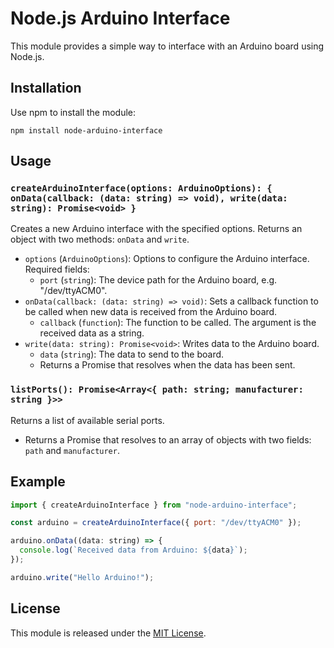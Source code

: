 # Node.js Arduino Interface

This module provides a simple way to interface with an Arduino board using Node.js.

## Installation

Use npm to install the module:

```
npm install node-arduino-interface
```

## Usage

### `createArduinoInterface(options: ArduinoOptions): { onData(callback: (data: string) => void), write(data: string): Promise<void> }`

Creates a new Arduino interface with the specified options. Returns an object with two methods: `onData` and `write`.

- `options` (`ArduinoOptions`): Options to configure the Arduino interface. Required fields:
  - `port` (`string`): The device path for the Arduino board, e.g. "/dev/ttyACM0".
- `onData(callback: (data: string) => void)`: Sets a callback function to be called when new data is received from the Arduino board.
  - `callback` (`function`): The function to be called. The argument is the received data as a string.
- `write(data: string): Promise<void>`: Writes data to the Arduino board.
  - `data` (`string`): The data to send to the board.
  - Returns a Promise that resolves when the data has been sent.

### `listPorts(): Promise<Array<{ path: string; manufacturer: string }>>`

Returns a list of available serial ports.

- Returns a Promise that resolves to an array of objects with two fields: `path` and `manufacturer`.

## Example

```javascript
import { createArduinoInterface } from "node-arduino-interface";

const arduino = createArduinoInterface({ port: "/dev/ttyACM0" });

arduino.onData((data: string) => {
  console.log(`Received data from Arduino: ${data}`);
});

arduino.write("Hello Arduino!");
```

## License

This module is released under the [MIT License](LICENSE).